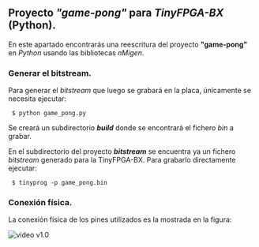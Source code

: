 ## Proyecto *"game-pong"* para *TinyFPGA-BX* (Python).

En este apartado encontrarás una reescritura del proyecto **"game-pong"** en _Python_ usando las bibliotecas _nMigen_.

### Generar el bitstream. ###
Para generar el _bitstream_ que luego se grabará en la placa, únicamente se necesita ejecutar:

~~~
 $ python game_pong.py
~~~ 

Se creará un subdirectorio **_build_** donde se encontrará el fichero _bin_ a grabar.

En el subdirectorio del proyecto **_bitstream_** se encuentra ya un fichero _bitstream_ generado para la TinyFPGA-BX. Para grabarlo directamente ejecutar:

~~~
 $ tinyprog -p game_pong.bin
~~~

### Conexión física. ###
La conexión física de los pines utilizados es la mostrada en la figura:

![video v1.0](https://raw.githubusercontent.com/juanmard/screen-pong/master/apio-tinyFPGA-BX/doc/screen-pong-TinyFPGA-BX.jpg)

